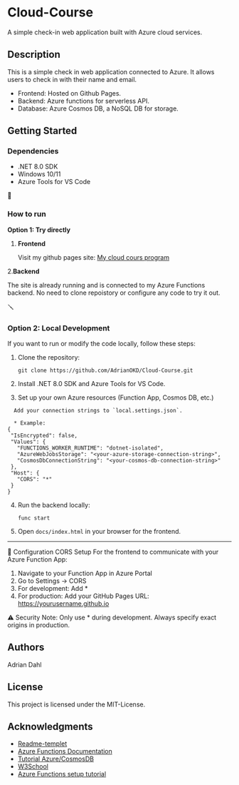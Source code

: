 # Cloud-Course

A simple check-in web application built with Azure cloud services.

## Description

This is a simple check in web application connected to Azure.
It allows users to check in with their name and email.  
* Frontend: Hosted on Github Pages.
* Backend: Azure functions for serverless API.
* Database: Azure Cosmos DB, a NoSQL DB for storage.

## Getting Started

### Dependencies

* .NET 8.0 SDK
* Windows 10/11
* Azure Tools for VS Code

🚀
### How to run

**Option 1: Try directly**

 1. **Frontend**

    Visit my github pages site:
    [My cloud cours program](https://adrianokd.github.io/Cloud-Course)

 2.**Backend**
    
The site is already running and is connected to my Azure Functions backend.
No need to clone repoistory or configure any code to try it out.
    

🪛 
### Option 2: Local Development 

If you want to run or modify the code locally, follow these steps:

1. Clone the repository:
   ```
   git clone https://github.com/AdrianOKD/Cloud-Course.git
   ```

2. Install .NET 8.0 SDK and Azure Tools for VS Code.

3. Set up your own Azure resources (Function App, Cosmos DB, etc.)
 ```
   Add your connection strings to `local.settings.json`.

   * Example:
{
  "IsEncrypted": false,
  "Values": {
    "FUNCTIONS_WORKER_RUNTIME": "dotnet-isolated",
    "AzureWebJobsStorage": "<your-azure-storage-connection-string>",
    "CosmosDbConnectionString": "<your-cosmos-db-connection-string>"
  },
  "Host": {
    "CORS": "*"
  }
}
 ```
4. Run the backend locally:
   ```
   func start
   ```
5. Open `docs/index.html` in your browser for the frontend.

---

🔧 Configuration
CORS Setup
For the frontend to communicate with your Azure Function App:

1. Navigate to your Function App in Azure Portal
2. Go to Settings → CORS
3. For development: Add *
4. For production: Add your GitHub Pages URL: https://yourusername.github.io

⚠️ Security Note: Only use * during development. Always specify exact origins in production.

## Authors

Adrian Dahl

## License

This project is licensed under the MIT-License.

## Acknowledgments
* [Readme-templet](https://gist.github.com/DomPizzie/7a5ff55ffa9081f2de27c315f5018afc)
* [Azure Functions Documentation](https://learn.microsoft.com/en-us/azure/azure-functions)
* [Tutorial Azure/CosmosDB](https://learn.microsoft.com/en-us/azure/azure-functions/how-to-create-function-vs-code?pivots=programming-language-csharp)
* [W3School](https://www.w3schools.com)
* [Azure Functions setup tutorial](https://www.youtube.com/watch?v=_9moXcR2Suo)
